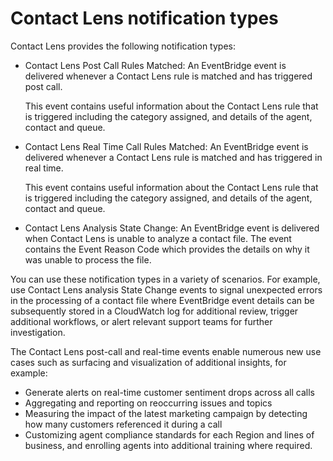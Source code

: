 # Contact Lens notification types<a name="rules-notification-types"></a>

Contact Lens provides the following notification types:
+ Contact Lens Post Call Rules Matched: An EventBridge event is delivered whenever a Contact Lens rule is matched and has triggered post call\. 

  This event contains useful information about the Contact Lens rule that is triggered including the category assigned, and details of the agent, contact and queue\.
+ Contact Lens Real Time Call Rules Matched: An EventBridge event is delivered whenever a Contact Lens rule is matched and has triggered in real time\. 

  This event contains useful information about the Contact Lens rule that is triggered including the category assigned, and details of the agent, contact and queue\.
+ Contact Lens Analysis State Change: An EventBridge event is delivered when Contact Lens is unable to analyze a contact file\. The event contains the Event Reason Code which provides the details on why it was unable to process the file\.

You can use these notification types in a variety of scenarios\. For example, use Contact Lens analysis State Change events to signal unexpected errors in the processing of a contact file where EventBridge event details can be subsequently stored in a CloudWatch log for additional review, trigger additional workflows, or alert relevant support teams for further investigation\. 

The Contact Lens post\-call and real\-time events enable numerous new use cases such as surfacing and visualization of additional insights, for example:
+ Generate alerts on real\-time customer sentiment drops across all calls
+ Aggregating and reporting on reoccurring issues and topics
+ Measuring the impact of the latest marketing campaign by detecting how many customers referenced it during a call
+ Customizing agent compliance standards for each Region and lines of business, and enrolling agents into additional training where required\.